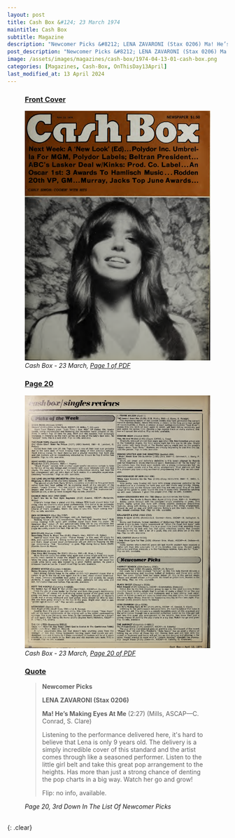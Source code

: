 ```yaml
---
layout: post
title: Cash Box &#124; 23 March 1974
maintitle: Cash Box
subtitle: Magazine
description: "Newcomer Picks &#8212; LENA ZAVARONI (Stax 0206) Ma! He’s Making Eyes At Me  (2:27) (Mills, ASCAP&#8212;C. Conrad, S. Clare)"
post_description: "Newcomer Picks &#8212; LENA ZAVARONI (Stax 0206) Ma! He’s Making Eyes At Me  (2:27) (Mills, ASCAP&#8212;C. Conrad, S. Clare)"
image: /assets/images/magazines/cash-box/1974-04-13-01-cash-box.png
categories: [Magazines, Cash-Box, OnThisDay13April]
last_modified_at: 13 April 2024
---
```


<figure class="fig1">
<h3 id="infobox1"><a href="#infobox1">Front Cover</a></h3>
<a href="/assets/images/magazines/cash-box/1974-04-13-01-cash-box.png"><img src="/assets/images/magazines/cash-box/1974-04-13-01-cash-box.png" class="full-width zoom-in" /></a>
<cite>Cash Box - 23 March, <a class="external-link" href="https://www.worldradiohistory.com/Archive-All-Music/Cash-Box/70s/1974/CB-1974-04-13.pdf">Page 1 of PDF</a></cite>
</figure>

<figure class="fig2">
<h3 id="infobox2"><a href="#infobox2">Page 20</a></h3>
<a href="/assets/images/magazines/cash-box/1974-04-13-20-cash-box.png"><img src="/assets/images/magazines/cash-box/1974-04-13-20-cash-box.png" class="full-width zoom-in" /></a>
<cite>Cash Box - 23 March, <a class="external-link" href="https://www.worldradiohistory.com/Archive-All-Music/Cash-Box/70s/1974/CB-1974-04-13.pdf#page=20">Page 20 of PDF</a></cite>
</figure>

<figure class="fig3">
<h3 id="page-3"><a href="#page-3">Quote</a></h3>
<blockquote>
<p><strong>Newcomer Picks</strong></p>
<p><strong>LENA ZAVARONI (Stax 0206)</strong></p>
<p><strong>Ma! He’s Making Eyes At Me</strong> (2:27) (Mills, ASCAP&#8212;C. Conrad, S. Clare)</p>
<p>Listening to the performance delivered here, it's hard to believe that Lena is only 9 years old. The delivery is a simply incredible cover of this standard and the artist comes through like a seasoned performer. Listen to the little girl belt and take this great pop arrangement to the heights. Has more than just a strong chance of denting the pop charts in a big way. Watch her go and grow!</p>
<p>Flip: no info, available.</p>
</blockquote>
<cite>Page 20, 3rd Down In The List Of Newcomer Picks</cite>
</figure>

<br />{: .clear}

